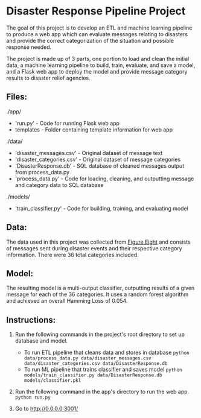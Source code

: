 # Disaster Response Pipeline Project

The goal of this project is to develop an ETL and machine learning pipeline to produce a web app which can evaluate messages relating to disasters and provide the correct categorization of the situation and possible response needed.

The project is made up of 3 parts, one portion to load and clean the initial data, a machine learning pipeline to build, train, evaluate, and save a model, and a Flask web app to deploy the model and provide message category results to disaster relief agencies.

## Files:
./app/
* 'run.py' - Code for running Flask web app
* templates - Folder containing template information for web app
	
./data/
* 'disaster_messages.csv' - Original dataset of message text
* 'disaster_categories.csv' - Original dataset of message categories
* 'DisasterResponse.db' - SQL database of cleaned messages output from process_data.py
* 'process_data.py' - Code for loading, cleaning, and outputting message and category data to SQL database
	
./models/
* 'train_classifier.py' - Code for building, training, and evaluating model

## Data:
The data used in this project was collected from [Figure Eight](https://www.figure-eight.com/) and consists of messages sent during disaster events and their respective category information. There were 36 total categories included.
	
## Model:
The resulting model is a multi-output classifier, outputting results of a given message for each of the 36 categories. It uses a random forest algorithm and achieved an overall Hamming Loss of 0.054.
	
## Instructions:
1. Run the following commands in the project's root directory to set up database and model.

    - To run ETL pipeline that cleans data and stores in database
        `python data/process_data.py data/disaster_messages.csv data/disaster_categories.csv data/DisasterResponse.db`
    - To run ML pipeline that trains classifier and saves model
        `python models/train_classifier.py data/DisasterResponse.db models/classifier.pkl`

2. Run the following command in the app's directory to run the web app.
    `python run.py`

3. Go to http://0.0.0.0:3001/
